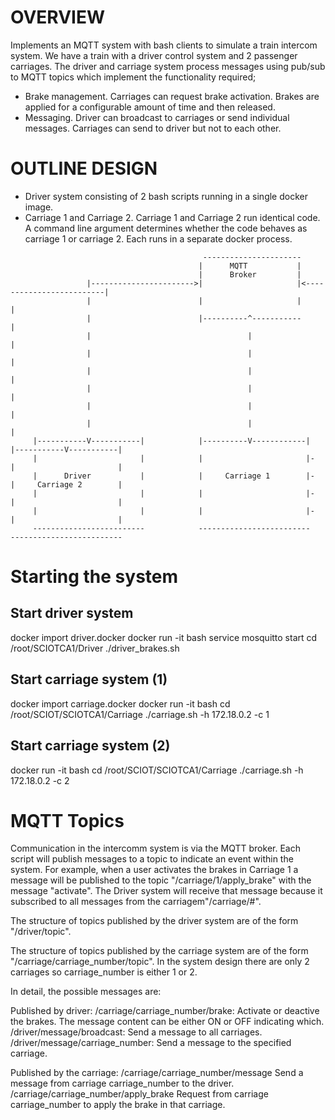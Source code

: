 # OVERVIEW
Implements an MQTT system with bash clients to simulate a train intercom system. We have a train with a driver control system and 2 passenger carriages. The driver and carriage system process messages using pub/sub to MQTT topics which implement the functionality required;
- Brake management. Carriages can request brake activation. Brakes are applied for a configurable amount of time and then released.
- Messaging. Driver can broadcast to carriages or send individual messages. Carriages can send to driver but not to each other.

# OUTLINE DESIGN

- Driver system consisting of 2 bash scripts running in a single docker image. 
-  Carriage 1 and Carriage 2. Carriage 1 and Carriage 2 run identical code. A command line argument determines whether the code behaves
as carriage 1 or carriage 2. Each runs in a separate docker process. 

``` 
                                           ----------------------                                           
                                          |      MQTT           |                                            
                                          |      Broker         |                                            
                 |----------------------->|                     |<-------------------------|                 
                 |                        |                     |                          |                 
                 |                        |----------^-----------                          |                 
                 |                                   |                                     |                 
                 |                                   |                                     |                 
                 |                                   |                                     |                 
                 |                                   |                                     |                 
                 |                                   |                                     |                 
                 |                                   |                                     |                
     |-----------V-----------|            |----------V------------|            |-----------V-----------|     
     |                       |            |                       |-           |                       |     
     |      Driver           |            |     Carriage 1        |-           |     Carriage 2        |     
     |                       |            |                       |-           |                       |     
     |                       |            |                       |-           |                       |     
     -------------------------            -------------------------            -------------------------     

```

# Starting the system
## Start driver system
docker import driver.docker
docker run -it <sha> bash
service mosquitto start
cd /root/SCIOTCA1/Driver
./driver_brakes.sh

## Start carriage system (1)
docker import carriage.docker
docker run -it <sha> bash
cd /root/SCIOT/SCIOTCA1/Carriage
./carriage.sh -h 172.18.0.2 -c 1

## Start carriage system (2)
docker run -it <sha> bash
cd /root/SCIOT/SCIOTCA1/Carriage
./carriage.sh -h 172.18.0.2 -c 2


# MQTT Topics

Communication in the intercomm system is via the MQTT broker. Each script will publish messages to a topic to indicate an event 
within the system. For example, when a user activates the brakes in Carriage 1 a message will be published to the topic "/carriage/1/apply_brake" with the message "activate". The Driver system will receive that message because it subscribed to all messages from the carriagem"/carriage/#". 

The structure of topics published by the driver system are of the form "/driver/topic".

The structure of topics published by the carriage system are of the form "/carriage/carriage_number/topic". In the system design there are only 2 carriages so carriage_number is either 1 or 2.

In detail, the possible messages are:

Published by driver:
/carriage/carriage_number/brake: 	Activate or deactive the brakes. The message content can be either ON or OFF indicating which.
/driver/message/broadcast:			Send a message to all carriages. 
/driver/message/carriage_number:	Send a message to the specified carriage. 

Published by the carriage:
/carriage/carriage_number/message 	Send a message from carriage carriage_number to the driver.
/carriage/carriage_number/apply_brake
									Request from carriage carriage_number to apply the brake in that carriage. 

